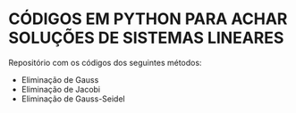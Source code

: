 # CÓDIGOS EM PYTHON PARA ACHAR SOLUÇÕES DE SISTEMAS LINEARES
Repositório com os códigos dos seguintes métodos:
- Eliminação de Gauss
- Eliminação de Jacobi
- Eliminação de Gauss-Seidel
